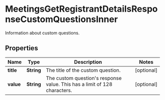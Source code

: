 

# MeetingsGetRegistrantDetailsResponseCustomQuestionsInner

Information about custom questions.

## Properties

| Name | Type | Description | Notes |
|------------ | ------------- | ------------- | -------------|
|**title** | **String** | The title of the custom question. |  [optional] |
|**value** | **String** | The custom question&#39;s response value. This has a limit of 128 characters. |  [optional] |



